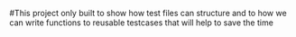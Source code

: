 #This project only built to show how  test files can structure and to how we can write functions to reusable testcases that will help to save the time
